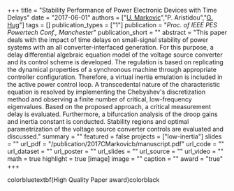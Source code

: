 +++
title = "Stability Performance of Power Electronic Devices with Time Delays"
date = "2017-06-01"
authors = ["[U. Markovic](https://scholar.google.ch/citations?user=xCrtgNwAAAAJ)","P. Aristidou","[G. Hug](https://scholar.google.com/citations?hl=en&user=dBT_MOAAAAAJ)"]
tags = []
publication_types = ["1"]
publication = "_Proc. of IEEE PES Powertech Conf., Manchester_"
publication_short = ""
abstract = "This paper deals with the impact of time delays on small-signal stability of power systems with an all converter-interfaced generation. For this purpose, a delay differential algebraic equation model of the voltage source converter and its control scheme is developed. The regulation is based on replicating the dynamical properties of a synchronous machine through appropriate controller configuration. Therefore, a virtual inertia emulation is included in the active power control loop. A transcedental nature of the characteristic equation is resolved by implementing the Chebyshev's discretization method and observing a finite number of critical, low-frequency eigenvalues. Based on the proposed approach, a critical measurement delay is evaluated. Furthermore, a bifurcation analysis of the droop gains and inertia constant is conducted. Stability regions and optimal parametrization of the voltage source converter controls are evaluated and discussed."
summary = ""
featured = false
projects = ["low-inertia"]
slides = ""
url_pdf = "/publication/2017CMarkovicb/manuscript.pdf"
url_code = ""
url_dataset = ""
url_poster = ""
url_slides = ""
url_source = ""
url_video = ""
math = true
highlight = true
[image]
image = ""
caption = ""
award = "true"
+++

colorbluetextbf(High Quality Paper award)colorblack
